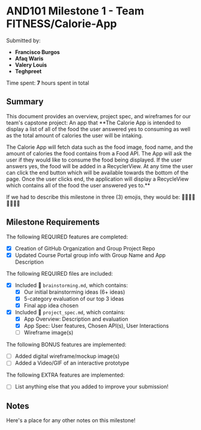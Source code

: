 # AND101 Milestone 1 - **Team FITNESS/Calorie-App**

Submitted by:
- **Francisco Burgos**
- **Afaq Waris**
- **Valery Louis**
- **Teghpreet**


Time spent: **7** hours spent in total

## Summary

This document provides an overview, project spec, and wireframes for our team's capstone project: An app that **The Calorie App is intended to display a list of all of the food the user answered yes to consuming as well as the total amount of calories the user will be intaking. 

The Calorie App will fetch data such as the food image, food name, and the amount of calories the food contains from a Food API. The App will ask the user if they would like to consume the food being displayed. If the user answers yes, the food will be added in a RecyclerView. At any time the user can click the end button which will be available towards the bottom of the page. Once the user clicks end, the application will display a RecycleView which contains all of the food the user answered yes to.**

If we had to describe this milestone in three (3) emojis, they would be: **👍🏻👌🏻🙌🏻💪🏻**

## Milestone Requirements


The following REQUIRED features are completed:

- [X] Creation of GitHub Organization and Group Project Repo
- [X] Updated Course Portal group info with Group Name and App Description

The following REQUIRED files are included:

- [X] Included 📄 `brainstorming.md`, which contains:
  - [X] Our initial brainstorming ideas (6+ ideas)
  - [X] 5-category evaluation of our top 3 ideas
  - [X] Final app idea chosen
- [X] Included 📄 `project_spec.md`, which contains:
  - [X] App Overview: Description and evaluation
  - [X] App Spec: User features, Chosen API(s), User Interactions
  - [ ] Wireframe image(s)

The following BONUS features are implemented:

- [ ] Added digital wireframe/mockup image(s)
- [ ] Added a Video/GIF of an interactive prototype

The following EXTRA features are implemented:

- [ ] List anything else that you added to improve your submission!

## Notes

Here's a place for any other notes on this milestone!
